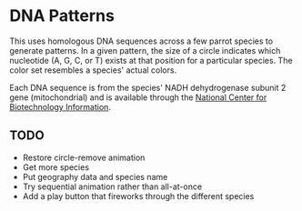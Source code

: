 # DNA Patterns

This uses homologous DNA sequences across a few parrot species to generate patterns. In a given pattern, the size of a circle indicates which nucleotide (A, G, C, or T) exists at that position for a particular species. The color set resembles a species' actual colors.

Each DNA sequence is from the species' NADH dehydrogenase subunit 2 gene (mitochondrial) and is available through the [National Center for Biotechnology Information](http://www.ncbi.nlm.nih.gov).

## TODO
- Restore circle-remove animation
- Get more species
- Put geography data and species name
- Try sequential animation rather than all-at-once
- Add a play button that fireworks through the different species
